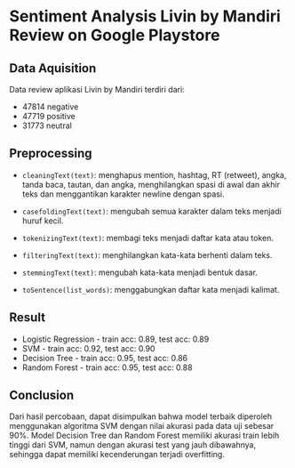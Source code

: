 # Sentiment Analysis Livin by Mandiri Review on Google Playstore

## Data Aquisition
Data review aplikasi Livin by Mandiri terdiri dari:

- 47814 negative
- 47719 positive
- 31773 neutral


## Preprocessing

- `cleaningText(text)`: menghapus mention, hashtag, RT (retweet), angka, tanda baca, tautan, dan angka, menghilangkan spasi di awal dan akhir teks dan menggantikan karakter newline dengan spasi.

- `casefoldingText(text)`:  mengubah semua karakter dalam teks menjadi huruf kecil.

- `tokenizingText(text)`: membagi teks menjadi daftar kata atau token.

- `filteringText(text)`: menghilangkan kata-kata berhenti dalam teks.

- `stemmingText(text)`: mengubah kata-kata menjadi bentuk dasar.

- `toSentence(list_words)`: menggabungkan daftar kata menjadi kalimat.


## Result

- Logistic Regression - train acc: 0.89, test acc: 0.89
- SVM - train acc: 0.92, test acc: 0.90
- Decision Tree - train acc: 0.95, test acc: 0.86
- Random Forest - train acc: 0.95, test acc: 0.88

## Conclusion
Dari hasil percobaan, dapat disimpulkan bahwa model terbaik diperoleh menggunakan algoritma SVM dengan nilai akurasi pada data uji sebesar 90%. Model Decision Tree dan Random Forest memiliki akurasi train lebih tinggi dari SVM, namun dengan akurasi test yang jauh dibawahnya, sehingga dapat memiliki kecenderungan terjadi overfitting.
